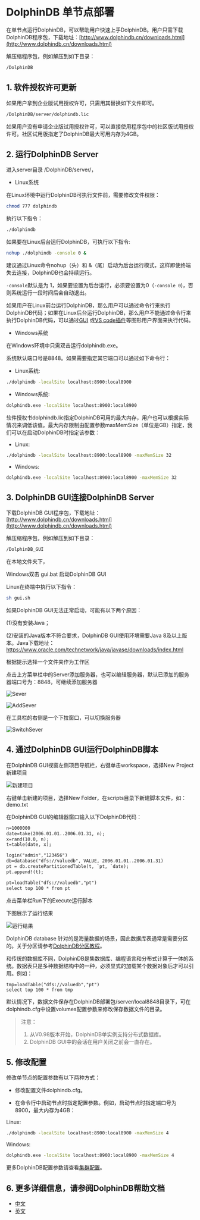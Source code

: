 # DolphinDB 单节点部署

在单节点运行DolphinDB，可以帮助用户快速上手DolphinDB。用户只需下载DolphinDB程序包，下载地址：[http://www.dolphindb.cn/downloads.html](http://www.dolphindb.cn/downloads.html)

解压缩程序包，例如解压到如下目录：

```sh
/DolphinDB
```

## 1. 软件授权许可更新

如果用户拿到企业版试用授权许可，只需用其替换如下文件即可。

```sh
/DolphinDB/server/dolphindb.lic
```

如果用户没有申请企业版试用授权许可，可以直接使用程序包中的社区版试用授权许可。社区试用版指定了DolphinDB最大可用内存为4GB。

## 2. 运行DolphinDB Server

进入server目录 /DolphinDB/server/，

- Linux系统

在Linux环境中运行DolphinDB可执行文件前，需要修改文件权限：

```sh
chmod 777 dolphindb
```

执行以下指令：

```sh
./dolphindb
```

如果要在Linux后台运行DolphinDB，可执行以下指令:

```sh
nohup ./dolphindb -console 0 &
```

建议通过Linux命令nohup（头）和 &（尾）启动为后台运行模式，这样即使终端失去连接，DolphinDB也会持续运行。

`-console`默认是为 1，如果要设置为后台运行，必须要设置为0（`-console 0`)，否则系统运行一段时间后会自动退出。

如果用户在Linux前台运行DolphinDB，那么用户可以通过命令行来执行DolphinDB代码；如果在Linux后台运行DolphinDB，那么用户不能通过命令行来执行DolphinDB代码，可以通过[GUI](http://www.dolphindb.cn/cn/gui/GUIGetStarted.html) 或[VS code插件](https://github.com/dolphindb/Tutorials_CN/blob/master/vscode_extension.md)等图形用户界面来执行代码。

- Windows系统

在Windows环境中只需双击运行dolphindb.exe。

系统默认端口号是8848。如果需要指定其它端口可以通过如下命令行：

- Linux系统:

```sh
./dolphindb -localSite localhost:8900:local8900
```

- Windows系统:

```sh
dolphindb.exe -localSite localhost:8900:local8900
```

软件授权书dolphindb.lic指定DolphinDB可用的最大内存，用户也可以根据实际情况来调低该值。最大内存限制由配置参数maxMemSize（单位是GB）指定，我们可以在启动DolphinDB时指定该参数：

- Linux:

```sh
./dolphindb -localSite localhost:8900:local8900 -maxMemSize 32
```

- Windows:

```sh
dolphindb.exe -localSite localhost:8900:local8900 -maxMemSize 32
```

## 3. DolphinDB GUI连接DolphinDB Server

下载DolphinDB GUI程序包，下载地址：[http://www.dolphindb.cn/downloads.html](http://www.dolphindb.cn/downloads.html)

解压缩程序包，例如解压到如下目录：

```sh
/DolphinDB_GUI
```

在本地文件夹下，

Windows双击 gui.bat 启动DolphinDB GUI

Linux在终端中执行以下指令：

```sh
sh gui.sh
```

如果DolphinDB GUI无法正常启动，可能有以下两个原因：

(1)没有安装Java；

(2)安装的Java版本不符合要求，DolphinDB GUI使用环境需要Java 8及以上版本。Java下载地址：https://www.oracle.com/technetwork/java/javase/downloads/index.html

根据提示选择一个文件夹作为工作区

点击上方菜单栏中的Server添加服务器，也可以编辑服务器，默认已添加的服务器端口号为：8848，可继续添加服务器

![Sever](images/single_GUI_server.png)

![AddSever](images/single_GUI_addserver.PNG)

在工具栏的右侧是一个下拉窗口，可以切换服务器

![SwitchSever](images/single_GUI_tool.png)

## 4. 通过DolphinDB GUI运行DolphinDB脚本

在DolphinDB GUI视窗左侧项目导航栏，右键单击workspace，选择New Project新建项目

![新建项目](images/single_GUI_newproject.PNG)

右键单击新建的项目，选择New Folder，在scripts目录下新建脚本文件，如：demo.txt

在DolphinDB GUI的编辑器窗口输入以下DolphinDB代码：

```txt
n=1000000
date=take(2006.01.01..2006.01.31, n);
x=rand(10.0, n);
t=table(date, x);

login("admin","123456")
db=database("dfs://valuedb", VALUE, 2006.01.01..2006.01.31)
pt = db.createPartitionedTable(t, `pt, `date);
pt.append!(t);

pt=loadTable("dfs://valuedb","pt")
select top 100 * from pt
```

点击菜单栏Run下的Execute运行脚本

下图展示了运行结果

![运行结果](images/single_GUI.PNG)

DolphinDB database 针对的是海量数据的场景，因此数据库表通常是需要分区的。关于分区请参考[DolphinDB分区教程](https://github.com/dolphindb/Tutorials_CN/blob/master/database.md)。

和传统的数据库不同，DolphinDB是集数据库、编程语言和分布式计算于一体的系统。数据表只是多种数据结构中的一种，必须显式的加载某个数据对象后才可以引用。例如：

```
tmp=loadTable("dfs://valuedb","pt")
select top 100 * from tmp
```

默认情况下，数据文件保存在DolphinDB部署包/server/local8848目录下，可在dolphindb.cfg中设置volumes配置参数来修改保存数据文件的目录。

> 注意：
> 1. 从V0.98版本开始，DolphinDB单实例支持分布式数据库。
> 2. DolphinDB GUI中的会话在用户关闭之前会一直存在。

## 5. 修改配置

修改单节点的配置参数有以下两种方式：

- 修改配置文件dolphindb.cfg。

- 在命令行中启动节点时指定配置参数。例如，启动节点时指定端口号为8900，最大内存为4GB：

Linux:

```sh
./dolphindb -localSite localhost:8900:local8900 -maxMemSize 4
```

Windows:

```sh
dolphindb.exe -localSite localhost:8900:local8900 -maxMemSize 4
```

更多DolphinDB配置参数请查看[集群配置](https://www.dolphindb.cn/cn/help/ClusterSetup.html)。

## 6. 更多详细信息，请参阅DolphinDB帮助文档

- [中文](https://www.dolphindb.cn/cn/help/index.html)
- [英文](http://dolphindb.com/help/)